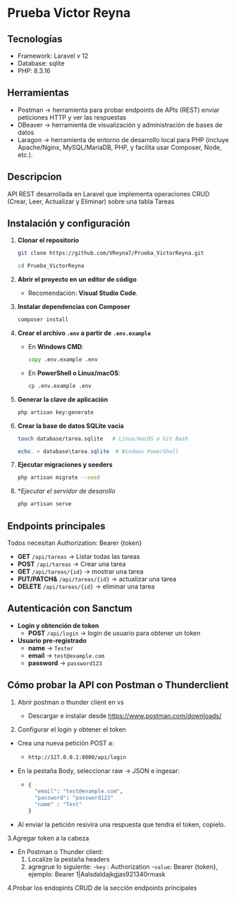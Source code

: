 # Prueba Victor Reyna 

## Tecnologías
* Framework: Laravel v 12
* Database: sqlite
* PHP: 8.3.16
  
## Herramientas
* Postman -> herramienta para probar endpoints de APIs (REST) enviar peticiones HTTP y ver las respuestas
* DBeaver -> herramienta de visualización y administración de bases de datos
* Laragon -> herramienta de entorno de desarrollo local para PHP (incluye Apache/Nginx, MySQL/MariaDB, PHP, y facilita usar Composer, Node, etc.).

## Descripcion
API REST desarrollada en Laravel que implementa operaciones CRUD (Crear, Leer, Actualizar y Eliminar) sobre una tabla Tareas

## Instalación y configuración
1. **Clonar el repositorio**
    
    ```bash 
    git clone https://github.com/VReyna7/Prueba_VictorReyna.git
    ```

    ```bash
    cd Prueba_VictorReyna
    ```
2. **Abrir el proyecto en un editor de código**  
    - Recomendación: **Visual Studio Code**.

3. **Instalar dependencias con Composer**
    
    ```bash
    composer install
    ```
    
4. **Crear el archivo `.env` a partir de `.env.example`**  

   - En **Windows CMD**:
     ```cmd
     copy .env.example .env
     ```
   - En **PowerShell o Linux/macOS**:
     ```bash
     cp .env.example .env
     ```
5. **Generar la clave de aplicación**
    ```bash
    php artisan key:generate
    ```
6. **Crear la base de datos SQLite vacía**
    ```bash
    touch database/tarea.sqlite   # Linux/macOS o Git Bash
    ```
    ```powershell
    echo. > database\tarea.sqlite  # Windows PowerShell
    ```
7. **Ejecutar migraciones y seeders**
     ```bash
    php artisan migrate --seed
    ```
8. **Ejecutar el servidor de desarollo*
     ```bash
    php artisan serve
    ```

## Endpoints principales
 Todos necesitan Authorization: Bearer {token}
* **GET** `/api/tareas` -> Listar todas las tareas
* **POST** `/api/tareas` -> Crear una tarea
* **GET** `/api/tareas/{id}` -> mostrar una tarea
* **PUT/PATCH&** `/api/tareas/{id}` -> actualizar una tarea
* **DELETE** `/api/tareas/{id}` -> eliminar una tarea

## Autenticación con Sanctum
* **Login y obtención de token**
  - **POST** `/api/login` -> login de usuario para obtener un token
* **Usuario pre-registrado**
  - **name** -> `Tester`
  - **email** -> `test@example.com`
  - **password** -> `password123`

## Cómo probar la API con Postman o Thunderclient
1. Abrir postman o thunder client en vs
    * Descargar e instalar desde https://www.postman.com/downloads/
      
2. Configurar el login y obtener el token
  * Crea una nueva petición POST a:
      - ```bash
        http://127.0.0.1:8000/api/login
        ```
  * En la pestaña Body, seleccionar raw -> JSON e ingesar:
      - ```bash
        {
          "email": "test@example.com",
          "password": "password123"
          "name" : "Test"
        }
        ```
  * Al enviar la petición resivira una respuesta que tendra el token, copielo.
    
3.Agregar token a la cabeza
  * En Postman o Thunder client:
     1. Localize la pestaña headers
     2. agregrue lo siguiente:
            -`key` : Authorization
            -`value`: Bearer {token}, ejemplo: Bearer 1|Aalsdaldajkgjas921340rmask
        
4.Probar los endopints CRUD de la sección endpoints principales
